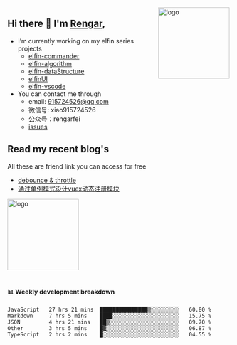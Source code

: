 <img src="https://github-readme-stats.vercel.app/api?username=XyyF&show_icons=true" alt="logo" height="160" align="right" style="margin: 5px; margin-bottom: 20px;" />

## Hi there 👋 I'm [Rengar](https://github.com/XyyF),

- I’m currently working on my elfin series projects
    - [elfin-commander](https://github.com/XyyF/elfin-commander)
    - [elfin-algorithm](https://github.com/XyyF/elfin-algorithm)
    - [elfin-dataStructure](https://github.com/XyyF/elfin-dataStructure)
    - [elfinUI](https://github.com/XyyF/elfinUI)
    - [elfin-vscode](https://github.com/XyyF/elfin-vscode)
- You can contact me through
    - email: 915724526@qq.com
    - 微信号: xiao915724526
    - 公众号：rengarfei
    - [issues](https://github.com/XyyF/XyyF/issues)

## Read my recent blog's
All these are friend link you can access for free

- [debounce & throttle](https://juejin.im/post/6864733967833120781)
- [通过单例模式设计vuex动态注册模块](https://juejin.im/post/6855129005851738120)

<img src="https://github-profile-trophy.vercel.app/?username=XyyF&theme=flat&column=7" alt="logo" height="160" align="center" style="margin: auto; margin-bottom: 20px;" />

#### :bar_chart: Weekly development breakdown	

<!--START_SECTION:waka-->
```text
JavaScript   27 hrs 21 mins  ███████████████▒░░░░░░░░░   60.80 % 
Markdown     7 hrs 5 mins    ████░░░░░░░░░░░░░░░░░░░░░   15.75 % 
JSON         4 hrs 21 mins   ██▒░░░░░░░░░░░░░░░░░░░░░░   09.70 % 
Other        3 hrs 5 mins    █▓░░░░░░░░░░░░░░░░░░░░░░░   06.87 % 
TypeScript   2 hrs 2 mins    █░░░░░░░░░░░░░░░░░░░░░░░░   04.55 % 
```
<!--END_SECTION:waka-->

